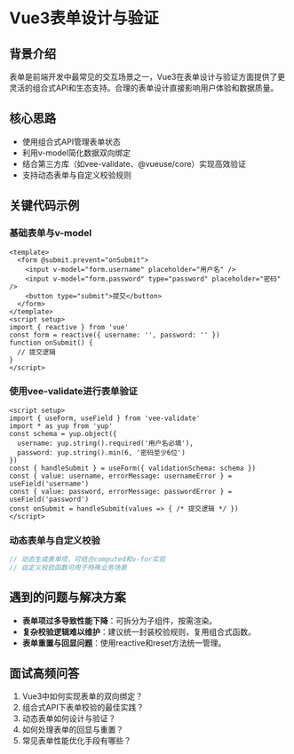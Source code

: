 # Vue3表单设计与验证

## 背景介绍
表单是前端开发中最常见的交互场景之一，Vue3在表单设计与验证方面提供了更灵活的组合式API和生态支持。合理的表单设计直接影响用户体验和数据质量。

## 核心思路
- 使用组合式API管理表单状态
- 利用v-model简化数据双向绑定
- 结合第三方库（如vee-validate、@vueuse/core）实现高效验证
- 支持动态表单与自定义校验规则

## 关键代码示例
### 基础表单与v-model
```vue
<template>
  <form @submit.prevent="onSubmit">
    <input v-model="form.username" placeholder="用户名" />
    <input v-model="form.password" type="password" placeholder="密码" />
    <button type="submit">提交</button>
  </form>
</template>
<script setup>
import { reactive } from 'vue'
const form = reactive({ username: '', password: '' })
function onSubmit() {
  // 提交逻辑
}
</script>
```

### 使用vee-validate进行表单验证
```vue
<script setup>
import { useForm, useField } from 'vee-validate'
import * as yup from 'yup'
const schema = yup.object({
  username: yup.string().required('用户名必填'),
  password: yup.string().min(6, '密码至少6位')
})
const { handleSubmit } = useForm({ validationSchema: schema })
const { value: username, errorMessage: usernameError } = useField('username')
const { value: password, errorMessage: passwordError } = useField('password')
const onSubmit = handleSubmit(values => { /* 提交逻辑 */ })
</script>
```

### 动态表单与自定义校验
```javascript
// 动态生成表单项，可结合computed和v-for实现
// 自定义校验函数可用于特殊业务场景
```

## 遇到的问题与解决方案
- **表单项过多导致性能下降**：可拆分为子组件，按需渲染。
- **复杂校验逻辑难以维护**：建议统一封装校验规则，复用组合式函数。
- **表单重置与回显问题**：使用reactive和reset方法统一管理。

## 面试高频问答
1. Vue3中如何实现表单的双向绑定？
2. 组合式API下表单校验的最佳实践？
3. 动态表单如何设计与验证？
4. 如何处理表单的回显与重置？
5. 常见表单性能优化手段有哪些？